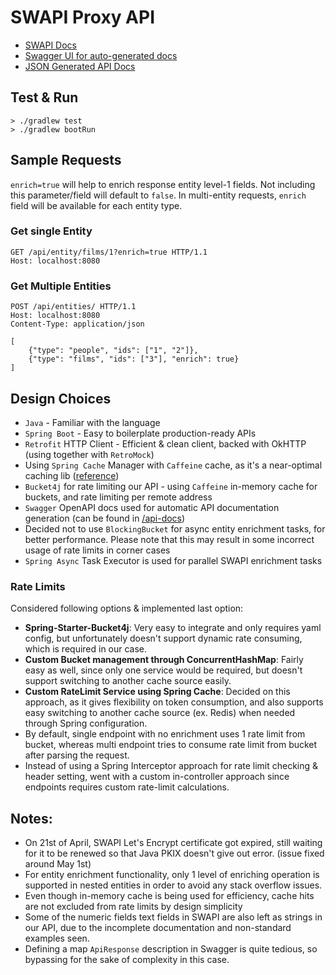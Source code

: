 # SWAPI Proxy API

- [SWAPI Docs](https://swapi.dev/documentation)
- [Swagger UI for auto-generated docs](http://localhost:8080/swagger-ui/index.html)
- [JSON Generated API Docs](http://localhost:8080/api-docs)

## Test & Run
```shell
> ./gradlew test
> ./gradlew bootRun
```

## Sample Requests

`enrich=true` will help to enrich response entity level-1 fields. Not including this parameter/field will default to `false`. In multi-entity requests, `enrich` field will be available for each entity type.

### Get single Entity

```http request
GET /api/entity/films/1?enrich=true HTTP/1.1
Host: localhost:8080
```

### Get Multiple Entities

```http request
POST /api/entities/ HTTP/1.1
Host: localhost:8080
Content-Type: application/json

[
    {"type": "people", "ids": ["1", "2"]},
    {"type": "films", "ids": ["3"], "enrich": true}
]
```

## Design Choices

- `Java` - Familiar with the language
- `Spring Boot` - Easy to boilerplate production-ready APIs
- `Retrofit` HTTP Client - Efficient & clean client, backed with OkHTTP (using together with `RetroMock`)
- Using `Spring Cache` Manager with `Caffeine` cache, as it's a near-optimal caching lib ([reference](https://github.com/ben-manes/caffeine))
- `Bucket4j` for rate limiting our API - using `Caffeine` in-memory cache for buckets, and rate limiting per remote address
- `Swagger` OpenAPI docs used for automatic API documentation generation (can be found in [/api-docs](http://localhost:8080/swagger-ui/index.html))
- Decided not to use `BlockingBucket` for async entity enrichment tasks, for better performance. Please note that this may result in some incorrect usage of rate limits in corner cases
- `Spring Async` Task Executor is used for parallel SWAPI enrichment tasks

### Rate Limits

Considered following options & implemented last option:

- **Spring-Starter-Bucket4j**: Very easy to integrate and only requires yaml config, but unfortunately doesn't support dynamic rate consuming, which is required in our case.
- **Custom Bucket management through ConcurrentHashMap**: Fairly easy as well, since only one service would be required, but doesn't support switching to another cache source easily.
- **Custom RateLimit Service using Spring Cache**: Decided on this approach, as it gives flexibility on token consumption, and also supports easy switching to another cache source (ex. Redis) when needed through Spring configuration.
- By default, single endpoint with no enrichment uses 1 rate limit from bucket, whereas multi endpoint tries to consume rate limit from bucket after parsing the request.
- Instead of using a Spring Interceptor approach for rate limit checking & header setting, went with a custom in-controller approach since endpoints requires custom rate-limit calculations.

## Notes:

- On 21st of April, SWAPI Let's Encrypt certificate got expired, still waiting for it to be renewed so that Java PKIX doesn't give out error. (issue fixed around May 1st)
- For entity enrichment functionality, only 1 level of enriching operation is supported in nested entities in order to avoid any stack overflow issues.
- Even though in-memory cache is being used for efficiency, cache hits are not excluded from rate limits by design simplicity
- Some of the numeric fields text fields in SWAPI are also left as strings in our API, due to the incomplete documentation and non-standard examples seen.
- Defining a map `ApiResponse` description in Swagger is quite tedious, so bypassing for the sake of complexity in this case.
